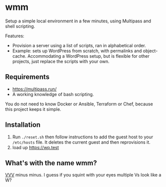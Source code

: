# wmm

Setup a simple local environment in a few minutes, using Multipass and shell scripting.

Features:
* Provision a server using a list of scripts, ran in alphabetical order.
* Example: sets up WordPress from scratch, with permalinks and object-cache. Accommodating a WordPress setup, but is flexible for other projects, just replace the scripts with your own.


## Requirements

- https://multipass.run/
- A working knowledge of bash scripting.

You do not need to know Docker or Ansible, Terraform or Chef, because this project keeps it simple.

## Installation

1. Run `./reset.sh` then follow instructions to add the guest host to your `/etc/hosts` file. It deletes the current guest and then reprovisions it.
2. load up https://wp.test


## What's with the name wmm?

[VVV](https://varyingvagrantvagrants.org/) minus minus. I guess if you squint with your eyes multiple Vs look like a W?
